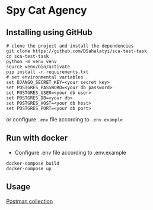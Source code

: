 # Spy Cat Agency

## Installing using GitHub
```shell
# clone the project and install the dependencies
git clone https://github.com/DSahalatyi/sca-test-task
cd sca-test-task
python -m venv venv
source venv/bin/activate
pip install -r requirements.txt
# set environmental variables
set DJANGO_SECRET_KEY=<your secret key>
set POSTGRES_PASSWORD=<your db password>
set POSTGRES_USER=<your db user>
set POSTGRES_DB=<your db>
set POSTGRES_HOST=<your db host>
set POSTGRES_PORT=<your db port>
```
or configure `.env` file according to `.env.example`

## Run with docker
- Configure .env file according to .env.example
```shell
docker-compose build
docker-compose up
```

## Usage
[Postman collection](https://www.postman.com/aerospace-engineer-85956191/workspace/public/collection/24015896-0a33e100-7c79-4f64-b441-4ae7a2c7b973?action=share&creator=24015896)